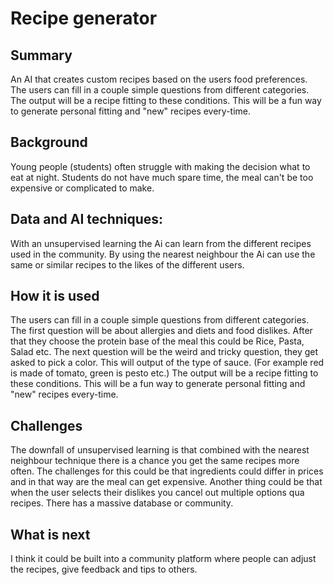 # Recipe generator

## Summary 

An AI that creates custom recipes based on the users food preferences. The users can fill in a couple simple questions from different categories.
The output will be a recipe fitting to these conditions. This will be a fun way to generate personal fitting and "new" recipes every-time. 


## Background

Young people (students) often struggle with making the decision what to eat at night. Students do not have much spare time, the meal can't be too expensive or complicated to make.


## Data and AI techniques:

With an unsupervised learning the Ai can learn from the different recipes used in the community. By using the nearest neighbour the Ai can use the same or similar recipes to the likes of the different users.


## How it is used

The users can fill in a couple simple questions from different categories. The first question will be about allergies and diets and food dislikes. After that they choose the protein base of the meal this could be Rice, Pasta, Salad etc. The next question will be the weird and tricky question, they get asked to pick a color. This will output of the type of sauce. (For example red is made of tomato, green is pesto etc.) The output will be a recipe fitting to these conditions. This will be a fun way to generate personal fitting and "new" recipes every-time. 


## Challenges

The downfall of unsupervised learning is that combined with the nearest neighbour technique there is a chance you get the same recipes more often. The challenges for this could be that ingredients could differ in prices and in that way are the meal can get expensive. Another thing could be that when the user selects their dislikes you cancel out multiple options qua recipes. There has a massive database or community.


## What is next

I think it could be built into a community platform where people can adjust the recipes, give feedback and tips to others.
